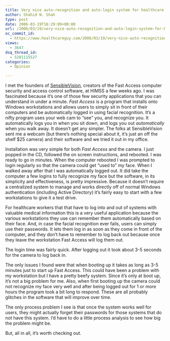 ```yaml
---
title: Very nice auto-recognition and auto-login system for healthcare workstations
author: Shahid N. Shah
type: post
date: 2006-03-19T16:29:09+00:00
url: /2006/03/19/very-nice-auto-recognition-and-auto-login-system-for-healthcare-workstations/
oc_commit_id:
  - https://www.healthcareguy.com/2006/03/19/very-nice-auto-recognition-and-auto-login-system-for-healthcare-workstations/1478769022
views:
  - 3647
dsq_thread_id:
  - 5201115527
categories:
  - Opinion

---
```

I met the founders of [SensibleVision][1], creators of the Fast Access computer security and access control software, at HIMSS a few weeks ago. I was fascinated because it&#8217;s one of those few security applications that you can understand in under a minute. _Fast Access_ is a program that installs onto Windows workstations and allows users to simply sit in front of their computers and be automatically logged in using facial recognition. It&#8217;s a nifty program uses your web cam to “see” you, and recognize you. It automatically logs you in when you sit down, and logs you out _automatically_ when you walk away. It doesn&#8217;t get any simpler. The folks at SensibleVision sent me a webcam (but there&#8217;s nothing special about it, it&#8217;s just an off the shelf $25 camera) and their software and we tried it out in my office.

Installation was very simple for both _Fast Access_ and the camera. I just popped in the CD, followed the on screen instructions, and rebooted. I was ready to go in minutes. When the computer rebooted I was prompted to login regularly so that the camera could get “used to” my face. When I walked away after that I was automatically logged out. It did take the computer a few logins to fully recognize my face but the software, in its simplicity and effectiveness, is pretty impressive. Because it doesn&#8217;t require a centralized system to manage and works directly off of normal Windows authentication (including Active Directory) it&#8217;s fairly easy to start with a few workstations to give it a test drive.

For healthcare workers that that have to log into and out of systems with valuable medical information this is a very useful application because the various workstations they use can remember them automatically based on their face. And, in case the facial recognition ever fails, users can simply use their passwords. It lets them log in as soon as they come in front of the computer, and they don&#8217;t have to remember to log back out because once they leave the workstation Fast Access will log them out.

The login time was fairly quick. After logging out it took about 3-5 seconds for the camera to log back in.

The only issues I found were that when booting up it takes as long as 3-5 minutes just to start up Fast Access. This could have been a problem with my workstation but I have a pretty beefy system. Since it&#8217;s only at boot up, it&#8217;s not a big problem for me. Also, when first booting up the camera could not recognize my face very well and after being logged out for 1 or more hours the program took a bit long to respond. These are all probably glitches in the software that will improve over time.

The only process problem I see is that once the system works well for users, they might actually forget their passwords for those systems that do not have this system. I&#8217;d have to do a little process analysis to see how big the problem might be.

But, all in all, it&#8217;s worth checking out.

 [1]: http://www.sensiblevision.com/